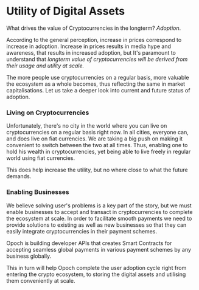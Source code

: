 # Utility of Digital Assets

What drives the value of Cryptocurrencies in the longterm? _Adoption_. 

According to the general perception, increase in prices correspond to increase in adoption. Increase in prices results in media hype and awareness, that results in increased adoption, but It's paramount to understand that _longterm value of cryptocurrencies will be derived from their usage and utility at scale._

The more people use cryptocurrencies on a regular basis, more valuable the ecosystem as a whole becomes, thus reflecting the same in market capitalisations. Let us take a deeper look into current and future status of adoption.

### Living on Cryptocurrencies

Unfortunately, there's no city in the world where you can live on cryptocurrencies on a regular basis right now. In all cities, everyone can, and does live on fiat currencies. We are taking a big push on making it convenient to switch between the two at all times. Thus, enabling one to hold his wealth in cryptocurrencies, yet being able to live freely in regular world using fiat currencies. 

This does help increase the utility, but no where close to what the future demands. 

### Enabling Businesses

We believe solving user's problems is a key part of the story, but we must enable businesses to accept and transact in cryptocurrencies to complete the ecosystem at scale. In order to facilitate smooth payments we need to provide solutions to existing as well as new businesses so that they can easily integrate cryptocurrencies in their payment schemes.

Opoch is building developer APIs that creates Smart Contracts for accepting seamless global payments in various payment schemes by any business globally.

This in turn will help Opoch complete the user adoption cycle right from entering the crypto ecosystem, to storing the digital assets and utilising them conveniently at scale.  





### 

